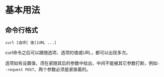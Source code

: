 # 基本用法

## 命令行格式

```
curl [选项[ 值]|URL ...]
```

curl命令之后可以跟随选项、选项的值或URL，都可以出现多次。

选项如有设置值，须在紧随其后的参数中给出，中间不能被其它参数打断，例如`--request POST`，两个参数必须是紧挨着的。
